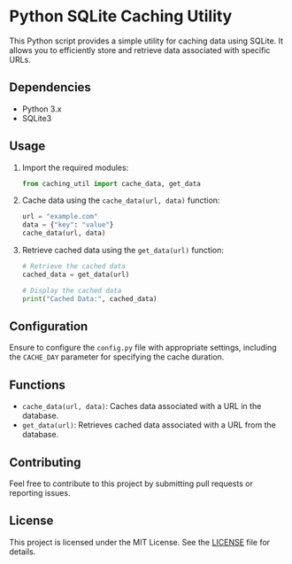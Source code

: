 # Python SQLite Caching Utility

This Python script provides a simple utility for caching data using SQLite. It allows you to efficiently store and retrieve data associated with specific URLs.

## Dependencies
- Python 3.x
- SQLite3

## Usage
1. Import the required modules:
    ```python
    from caching_util import cache_data, get_data
    ```

2. Cache data using the `cache_data(url, data)` function:
    ```python
    url = "example.com"
    data = {"key": "value"}
    cache_data(url, data)
    ```

3. Retrieve cached data using the `get_data(url)` function:
    ```python
    # Retrieve the cached data
    cached_data = get_data(url)
    
    # Display the cached data
    print("Cached Data:", cached_data)
    ```

## Configuration
Ensure to configure the `config.py` file with appropriate settings, including the `CACHE_DAY` parameter for specifying the cache duration.

## Functions
- `cache_data(url, data)`: Caches data associated with a URL in the database.
- `get_data(url)`: Retrieves cached data associated with a URL from the database.

## Contributing
Feel free to contribute to this project by submitting pull requests or reporting issues.

## License
This project is licensed under the MIT License. See the [LICENSE](LICENSE) file for details.
